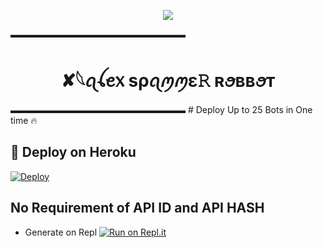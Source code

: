 


<p align="center">
  <img src="https://telegra.ph/file/47c2d4f4a5d89a0f49ee1.jpg">
</p>

▬▬▬▬▬▬▬▬▬▬▬▬▬▬▬▬▬▬▬▬
<h1 align="center">
  <b>✘𓆩ꪖꪶꫀ᥊ sρꪖꪑꪑε𝚁 ʀꪮʙʙꪮᴛ </b>
</h1>
▬▬▬▬▬▬▬▬▬▬▬▬▬▬▬▬▬▬▬▬
#  Deploy Up to 25 Bots in One time 🔥 

## 🚀 Deploy on Heroku 
[![Deploy](https://www.herokucdn.com/deploy/button.svg)](https://heroku.com/deploy?template=https://github.com/TeAm-MenTal/CEREALKILLERS-SPAM-ROBOT)


## No Requirement of API ID and API HASH

   - Generate on Repl [![Run on Repl.it](https://repl.it/badge/github/MrRizoel/RiZoeLSpamBot)](https://replit.com/@TCeReaLkiller/CEREALKILLERS-SpAm-RoBoT)
